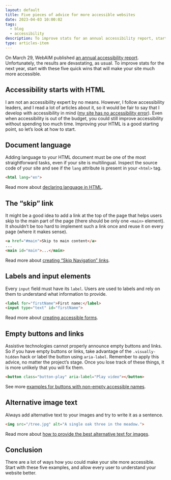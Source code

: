 ```yaml
---
layout: default
title: Five pieces of advice for more accessible websites
date: 2023-04-03 10:00:02
tags:
  - blog
  - accessibility
description: To improve stats for an annual accessibility report, start with these five quick wins that will make your site much more accessible.
type: articles-item
---
```


On March 29, WebAIM published [an annual accessibility report](https://webaim.org/projects/million/). Unfortunately, the results are devastating, as usual. To improve stats for the next year, start with these five quick wins that will make your site much more accessible.

## Accessibility starts with HTML

I am not an accessibility expert by no means. However, I follow accessibility leaders, and I read a lot of articles about it, so it would be fair to say that I develop with accessibility in mind ([my site has no accessibility error](https://webaim.org/projects/million/lookup?domain=silvestar.codes)). Even when accessibility is out of the budget, you could still improve accessibility without spending too much time. Improving your HTML is a good starting point, so let’s look at how to start.

## Document language

Adding language to your HTML document must be one of the most straightforward tasks, even if your site is multilingual. Inspect the source code of your site and see if the `lang` attribute is present in your `<html>` tag.

```html
<html lang="en">
```

Read more about [declaring language in HTML](https://webaim.org/techniques/language/).

## The “skip” link

It might be a good idea to add a link at the top of the page that helps users skip to the main part of the page (there should be only one `<main>` element). It shouldn’t be too hard to implement such a link once and reuse it on every page (where it makes sense).

```html
<a href="#main">Skip to main content</a>
...
<main id="main">...</main>
```

Read more about [creating “Skip Navigation” links](https://webaim.org/techniques/skipnav/).

## Labels and input elements

Every `input` field must have its `label`. Users are used to labels and rely on them to understand what information to provide.

```html
<label for="firstName">First name:</label>
<input type="text" id="firstName">
```

Read more about [creating accessible forms](https://webaim.org/techniques/forms/).

## Empty buttons and links

Assistive technologies cannot properly announce empty buttons and links. So if you have empty buttons or links, take advantage of the `.visually-hidden` hack or label the button using `aria-label`. Remember to apply this advice, no matter the project’s stage. Once you lose track of these things, it is more unlikely that you will fix them.

```html
<button class="button-play" aria-label="Play video"></button>
```

See more [examples for buttons with non-empty accessible names](https://www.w3.org/WAI/standards-guidelines/act/rules/97a4e1/).

## Alternative image text

Always add alternative text to your images and try to write it as a sentence.

```html
<img src="/tree.jpg" alt="A single oak three in the meadow.">
```

Read more about [how to provide the best alternative text for images](https://webaim.org/techniques/alttext/).

## Conclusion

There are a lot of ways how you could make your site more accessible. Start with these five examples, and allow every user to understand your website better.
